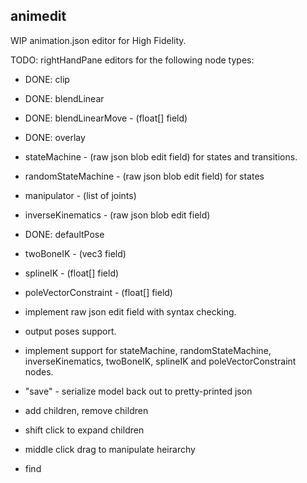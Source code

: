 animedit
-------------

WIP animation.json editor for High Fidelity.

TODO: rightHandPane editors for the following node types:
* DONE: clip
* DONE: blendLinear
* DONE: blendLinearMove - (float[] field)
* DONE: overlay
* stateMachine - (raw json blob edit field) for states and transitions.
* randomStateMachine - (raw json blob edit field) for states
* manipulator - (list of joints)
* inverseKinematics - (raw json blob edit field)
* DONE: defaultPose
* twoBoneIK - (vec3 field)
* splineIK - (float[] field)
* poleVectorConstraint - (float[] field)

* implement raw json edit field with syntax checking.
* output poses support.
* implement support for stateMachine, randomStateMachine, inverseKinematics, twoBoneIK, splineIK and poleVectorConstraint nodes.
* "save" - serialize model back out to pretty-printed json
* add children, remove children
* shift click to expand children
* middle click drag to manipulate heirarchy
* find

